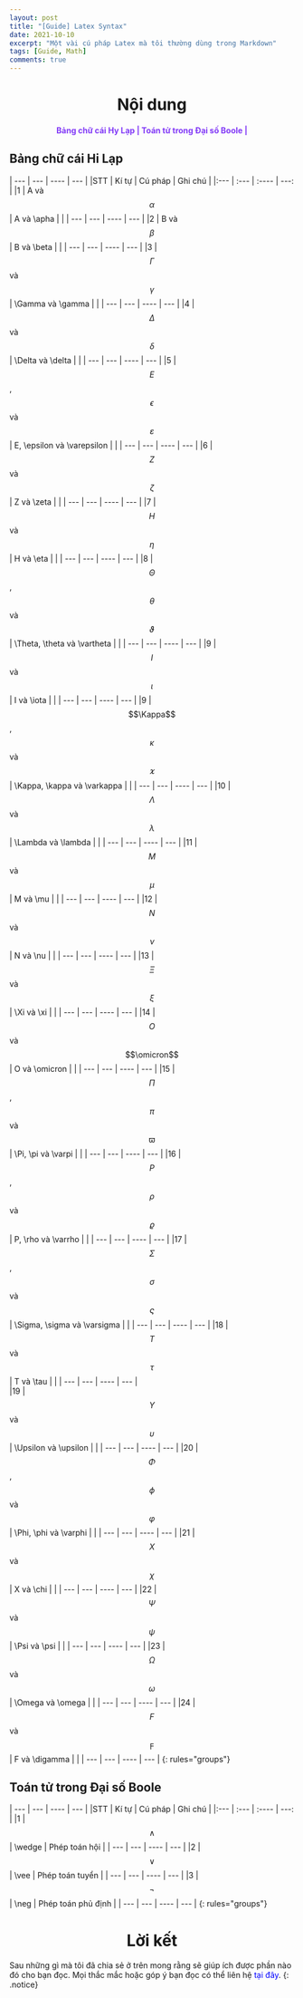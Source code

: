 ```yaml
---
layout: post
title: "[Guide] Latex Syntax"
date: 2021-10-10
excerpt: "Một vài cú pháp Latex mà tôi thường dùng trong Markdown"
tags: [Guide, Math]
comments: true
---
```

<h1 align="center">
    Nội dung
</h1> 

<div align="center">
  <h4>
    <a href="#bang-chu-cai-hi-lap" style="text-decoration: none; color:#823af7">Bảng chữ cái Hy Lạp | </a>
    <a href="#toan-tu-trong-dai-so-boole" style="text-decoration: none; color:#823af7">Toán tử trong Đại số Boole | </a> 
  </h4>
</div>

<h2 id="bang-chu-cai-hi-lap">Bảng chữ cái Hi Lạp</h2>

| ---   |  ---                                          |     ----                          |          ---  |
|STT    | Kí tự                                         | Cú pháp                           | Ghi chú       |
|:---   | :---                                          |    :----                          |          ---: |
|1      | A và $$\alpha$$                               | A và \apha                        |               |
| ---   |  ---                                          |     ----                          |          ---  |
|2      | B và $$\beta$$                                | B và \beta                        |               |
| ---   |  ---                                          |     ----                          |          ---  |
|3      | $$\Gamma$$ và $$\gamma$$                      | \Gamma và \gamma                  |               |
| ---   |  ---                                          |     ----                          |          ---  |
|4      | $$\Delta$$ và $$\delta$$                      | \Delta và \delta                  |               |
| ---   |  ---                                          |     ----                          |          ---  |
|5      | $$E$$, $$\epsilon$$ và $$\varepsilon$$        | E, \epsilon và \varepsilon        |               |
| ---   |  ---                                          |     ----                          |          ---  |
|6      | $$Z$$ và $$\zeta$$                            | Z và \zeta                        |               |
| ---   |  ---                                          |     ----                          |          ---  |
|7      | $$H$$ và $$\eta$$                             | H và \eta                         |               |
| ---   |  ---                                          |     ----                          |          ---  |
|8      | $$\Theta$$, $$\theta$$ và $$\vartheta$$       | \Theta, \theta và \vartheta       |               |
| ---   |  ---                                          |     ----                          |          ---  |
|9      | $$I$$ và $$\iota$$                            | I và \iota                        |               | 
| ---   |  ---                                          |     ----                          |          ---  | 
|9      | $$\Kappa$$, $$\kappa$$ và $$\varkappa$$       | \Kappa, \kappa và \varkappa       |               | 
| ---   |  ---                                          |     ----                          |          ---  | 
|10     | $$\Lambda$$ và $$\lambda$$                    | \Lambda và \lambda                |               | 
| ---   |  ---                                          |     ----                          |          ---  | 
|11     | $$M$$ và $$\mu$$                              | M và \mu                          |               | 
| ---   |  ---                                          |     ----                          |          ---  | 
|12     | $$N$$ và $$\nu$$                              | N và \nu                          |               | 
| ---   |  ---                                          |     ----                          |          ---  | 
|13     | $$\Xi$$ và $$\xi$$                            | \Xi và \xi                        |               | 
| ---   |  ---                                          |     ----                          |          ---  | 
|14     | $$O$$ và $$\omicron$$                         | O và \omicron                     |               | 
| ---   |  ---                                          |     ----                          |          ---  | 
|15     | $$\Pi$$, $$\pi$$ và $$\varpi$$                | \Pi, \pi và \varpi                |               | 
| ---   |  ---                                          |     ----                          |          ---  | 
|16     | $$P$$, $$\rho$$ và $$\varrho$$                | P, \rho và \varrho                |               | 
| ---   |  ---                                          |     ----                          |          ---  | 
|17     | $$\Sigma$$, $$\sigma$$ và $$\varsigma$$       | \Sigma, \sigma và \varsigma       |               | 
| ---   |  ---                                          |     ----                          |          ---  |
|18     | $$T$$ và $$\tau$$                             | T và \tau                         |               | 
| ---   |  ---                                          |     ----                          |          ---  |  
|19     | $$\Upsilon$$ và $$\upsilon$$                  | \Upsilon và \upsilon              |               | 
| ---   |  ---                                          |     ----                          |          ---  | 
|20     | $$\Phi$$, $$\phi$$ và $$\varphi$$             | \Phi, \phi và \varphi             |               | 
| ---   |  ---                                          |     ----                          |          ---  |
|21     | $$X$$ và $$\chi$$                             | X và \chi                         |               | 
| ---   |  ---                                          |     ----                          |          ---  |
|22     | $$\Psi$$ và $$\psi$$                          | \Psi và \psi                      |               | 
| ---   |  ---                                          |     ----                          |          ---  |
|23     | $$\Omega$$ và $$\omega$$                      | \Omega và \omega                  |               | 
| ---   |  ---                                          |     ----                          |          ---  |
|24     | $$F$$ và $$\digamma$$                         | F và \digamma                     |               | 
| ---   |  ---                                          |     ----                          |          ---  |
{: rules="groups"}

<h2 id="toan-tu-trong-dai-so-boole">Toán tử trong Đại số Boole</h2>

| ---   |  ---                                          |     ----                          |          ---      |
|STT    | Kí tự                                         | Cú pháp                           | Ghi chú           |
|:---   | :---                                          |    :----                          |          ---:     |
|1      | $$\wedge$$                                    | \wedge                            | Phép toán hội     |
| ---   |  ---                                          |     ----                          |          ---      |
|2      | $$\vee$$                                      | \vee                              | Phép toán tuyển   |
| ---   |  ---                                          |     ----                          |          ---      |
|3      | $$\neg$$                                      | \neg                              | Phép toán phủ định |
| ---   |  ---                                          |     ----                          |          ---      |
{: rules="groups"}
<!-- <h3>
<span id="1">1. Bảng chữ cái Hy Lạp (Greek letters)</span></h3>
<table class="w3-table-all w3-hoverable">
  <thead>
<tr class="w3-green">
    <th>Ký tự</th>
    <th>Lệnh</th>
    <th>Ghi chú</th>
  </tr>
</thead>
  <tbody>
<tr>
    <td>$A$ và $\alpha$</td>
    <td><code>A</code> và <code>\alpha</code></td>
    <td></td>
  </tr>
<tr>
    <td>$B$ và $\beta$</td>
    <td><code>B</code> và <code>\beta</code></td>
    <td></td>
  </tr>
<tr>
<td>$\Gamma$ và $\gamma$</td>
    <td><code>\Gamma</code> và <code>\gamma</code></td>
    <td></td>
</tr>
</tbody></table> -->

<h1 align="center">
  Lời kết
</h1> 

Sau những gì mà tôi đã chia sẻ ở trên mong rằng sẽ giúp ích được phần nào đó cho bạn đọc. Mọi thắc mắc hoặc góp ý bạn đọc có thể liên hệ <a href="https://hieuhdh.github.io/deuteri/" style="text-decoration: none; color:blue" >tại đây</a>.
{: .notice}